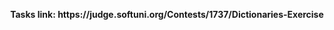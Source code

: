 <p align="center">
  <b>Tasks link: https://judge.softuni.org/Contests/1737/Dictionaries-Exercise</b><br>
</p>
